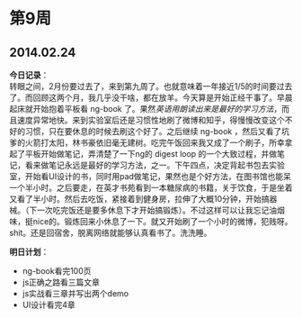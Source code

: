第9周
======

## 2014.02.24

**今日记录**：  
转眼之间，2月份要过去了，来到第九周了。也就意味着一年接近1/5的时间要过去了。而回顾这两个月，我几乎没干啥，都在放羊。今天算是开始正经干事了。早晨起床就开始抱着平板看 ng-book 了。果然*英语用朗读出来是最好的学习方法*，而且速度异常地快。来到实验室后还是习惯性地刷了微博和知乎，得慢慢改变这个不好的习惯，只在要休息的时候去刷这个好了。之后继续 ng-book ，然后又看了坑爹的火箭打太阳，林书豪依旧毫无建树。吃完午饭回来我又成了一个刷子，所幸拿起了平板开始做笔记，弄清楚了一下ng的 digest loop 的一个大致过程，并做笔记，看来做笔记永远是最好的学习方法，之一。下午四点，决定背起书包去实验室，开始看UI设计的书，同时用pad做笔记，果然也是个好方法，在图书馆也能呆一个半小时。之后要走，在英才书苑看到一本糖尿病的书籍，关于饮食，于是坐着又看了半小时。然后去吃饭，紧接着到健身房，拉伸了大概10分钟，开始搞器械。（下一次吃完饭还是要多休息下才开始搞锻炼）。不过这样可以让我忘记油烟味，挺nice的。锻炼回来小休息了一下。就又开始刷了一个小时的微博，犯贱呀。shit。还是回宿舍，脱离网络就能够认真看书了。洗洗睡。

**明日计划**：  
- ng-book看完100页
- js正确之路看三篇文章
- js实战看三章并写出两个demo
- UI设计看完4章
